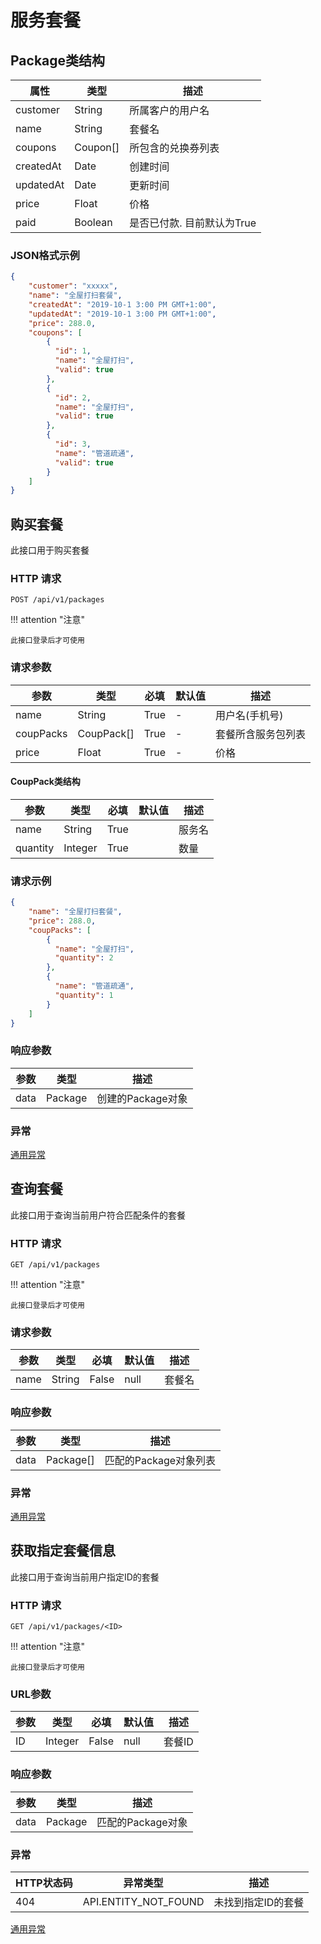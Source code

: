 # 服务套餐

## Package类结构

| 属性      | 类型     | 描述                       |
| --------- | -------- | -------------------------- |
| customer  | String   | 所属客户的用户名           |
| name      | String   | 套餐名                     |
| coupons   | Coupon[] | 所包含的兑换券列表         |
| createdAt | Date     | 创建时间                   |
| updatedAt | Date     | 更新时间                   |
| price     | Float    | 价格                       |
| paid      | Boolean  | 是否已付款. 目前默认为True |

### JSON格式示例

```json
{
    "customer": "xxxxx",
    "name": "全屋打扫套餐",
    "createdAt": "2019-10-1 3:00 PM GMT+1:00",
    "updatedAt": "2019-10-1 3:00 PM GMT+1:00",
    "price": 288.0,
    "coupons": [
        {
          "id": 1,
          "name": "全屋打扫",
          "valid": true
        },
        {
          "id": 2,
          "name": "全屋打扫",
          "valid": true
        },
        {
          "id": 3,
          "name": "管道疏通",
          "valid": true
        }
    ]
}
```

## 购买套餐

此接口用于购买套餐

### HTTP 请求

`POST /api/v1/packages`

!!! attention "注意"

    此接口登录后才可使用

### 请求参数

| 参数      | 类型       | 必填 | 默认值 | 描述               |
| --------- | ---------- | ---- | ------ | ------------------ |
| name      | String     | True | -      | 用户名(手机号)     |
| coupPacks | CoupPack[] | True | -      | 套餐所含服务包列表 |
| price     | Float      | True | -      | 价格               |

#### CoupPack类结构

| 参数     | 类型    | 必填 | 默认值 | 描述   |
| -------- | ------- | ---- | ------ | ------ |
| name     | String  | True |        | 服务名 |
| quantity | Integer | True |        | 数量   |

### 请求示例

```json
{
    "name": "全屋打扫套餐",
    "price": 288.0,
    "coupPacks": [
        {
          "name": "全屋打扫",
          "quantity": 2
        },
        {
          "name": "管道疏通",
          "quantity": 1
        }
    ]
}
```

### 响应参数

| 参数 | 类型   | 描述  |
| --------- | ------ | -------------- |
| data | Package | 创建的Package对象 |

### 异常

[通用异常](generals.md)

## 查询套餐

此接口用于查询当前用户符合匹配条件的套餐

### HTTP 请求

`GET /api/v1/packages`

!!! attention "注意"

    此接口登录后才可使用

### 请求参数

| 参数 | 类型   | 必填 | 默认值 | 描述    |
| --------- | ------ | -------- | ------- | -------------- |
| name | String | False | null   | 套餐名 |

### 响应参数

| 参数 | 类型   | 描述    |
| --------- | ------ | -------------- |
| data | Package[] | 匹配的Package对象列表 |

### 异常

[通用异常](generals.md)

## 获取指定套餐信息

此接口用于查询当前用户指定ID的套餐

### HTTP 请求

`GET /api/v1/packages/<ID>`

!!! attention "注意"

    此接口登录后才可使用

### URL参数

| 参数 | 类型 | 必填 | 默认值 | 描述    |
| --------- | ------ | -------- | ------- | -------------- |
| ID  | Integer | False    | null    | 套餐ID  |

### 响应参数

| 参数 | 类型 | 描述  |
| --------- | ------ | -------------- |
| data | Package | 匹配的Package对象 |

### 异常

| HTTP状态码 | 异常类型             | 描述               |
| ---------- | -------------------- | ------------------ |
| 404        | API.ENTITY_NOT_FOUND | 未找到指定ID的套餐 |

[通用异常](generals.md)

<!-- Page last revised on: {{ git_revision_date }} -->
